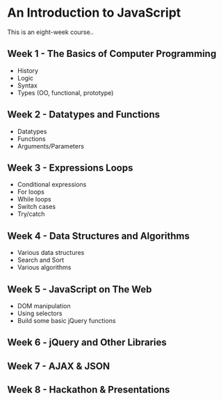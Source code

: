 # An Introduction to JavaScript

This is an eight-week course..

## Week 1 - The Basics of Computer Programming

- History
- Logic
- Syntax
- Types (OO, functional, prototype)

## Week 2 - Datatypes and Functions

- Datatypes
- Functions
- Arguments/Parameters

## Week 3 - Expressions Loops

- Conditional expressions
- For loops
- While loops
- Switch cases
- Try/catch

## Week 4 - Data Structures and Algorithms

- Various data structures
- Search and Sort
- Various algorithms

## Week 5 - JavaScript on The Web

- DOM manipulation
- Using selectors
- Build some basic jQuery functions

## Week 6 - jQuery and Other Libraries


## Week 7 - AJAX & JSON

## Week 8 - Hackathon & Presentations





